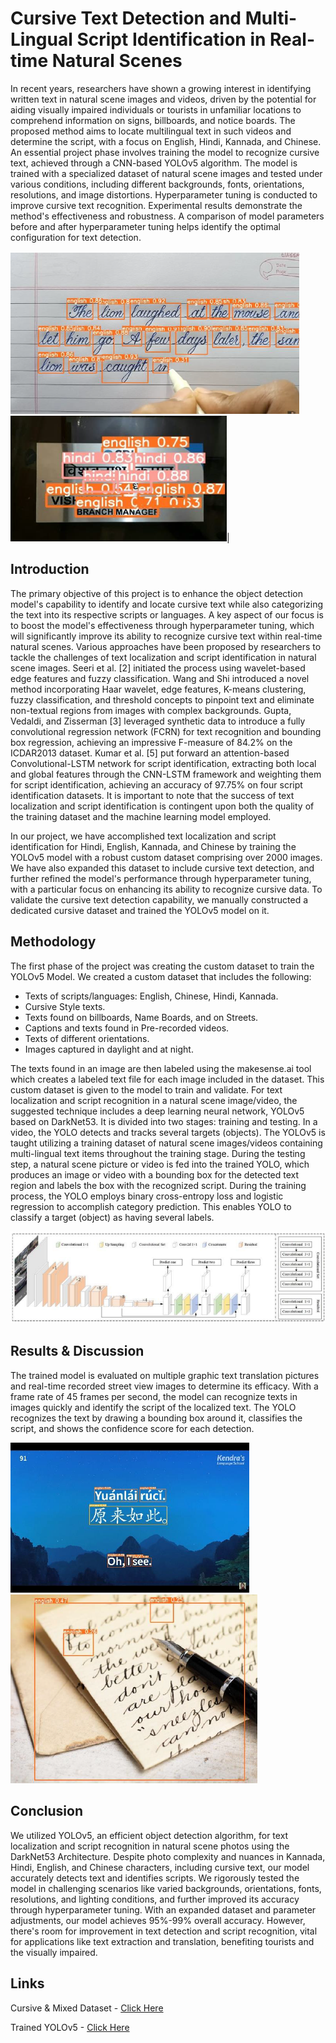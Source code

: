 # Cursive Text Detection and Multi-Lingual Script Identification in Real-time Natural Scenes

In recent years, researchers have shown a growing interest in identifying written text in natural scene images and videos, driven by the potential for aiding visually impaired individuals or tourists in unfamiliar locations to comprehend information on signs, billboards, and notice boards. The proposed method aims to locate multilingual text in such videos and determine the script, with a focus on English, Hindi, Kannada, and Chinese. An essential project phase involves training the model to recognize cursive text, achieved through a CNN-based YOLOv5 algorithm. The model is trained with a specialized dataset of natural scene images and tested under various conditions, including different backgrounds, fonts, orientations, resolutions, and image distortions. Hyperparameter tuning is conducted to improve cursive text recognition. Experimental results demonstrate the method's effectiveness and robustness. A comparison of model parameters before and after hyperparameter tuning helps identify the optimal configuration for text detection.

![img1](https://github.com/ChandanaGiridhar/Cursive_Text_Detection/blob/main/images/1_cursive_detection_output.png)     ![img2](https://github.com/ChandanaGiridhar/Cursive_Text_Detection/blob/main/images/5_multilingual_detection.png)|

## Introduction ##

The primary objective of this project is to enhance the object detection model's capability to identify and locate cursive text while also categorizing the text into its respective scripts or languages. A key aspect of our focus is to boost the model's effectiveness through hyperparameter tuning, which will significantly improve its ability to recognize cursive text within real-time natural scenes. Various approaches have been proposed by researchers to tackle the challenges of text localization and script identification in natural scene images. Seeri et al. [2] initiated the process using wavelet-based edge features and fuzzy classification. Wang and Shi introduced a novel method incorporating Haar wavelet, edge features, K-means clustering, fuzzy classification, and threshold concepts to pinpoint text and eliminate non-textual regions from images with complex backgrounds. Gupta, Vedaldi, and Zisserman [3] leveraged synthetic data to introduce a fully convolutional regression network (FCRN) for text recognition and bounding box regression, achieving an impressive F-measure of 84.2% on the ICDAR2013 dataset. Kumar et al. [5] put forward an attention-based Convolutional-LSTM network for script identification, extracting both local and global features through the CNN-LSTM framework and weighting them for script identification, achieving an accuracy of 97.75% on four script identification datasets. It is important to note that the success of text localization and script identification is contingent upon both the quality of the training dataset and the machine learning model employed.

In our project, we have accomplished text localization and script identification for Hindi, English, Kannada, and Chinese by training the YOLOv5 model with a robust custom dataset comprising over 2000 images. We have also expanded this dataset to include cursive text detection, and further refined the model's performance through hyperparameter tuning, with a particular focus on enhancing its ability to recognize cursive data. To validate the cursive text detection capability, we manually constructed a dedicated cursive dataset and trained the YOLOv5 model on it.

## Methodology ##

The first phase of the project was creating the custom dataset to train the YOLOv5 Model. We created a custom dataset that includes the following:
- Texts of scripts/languages: English, Chinese, Hindi, Kannada.
- Cursive Style texts.
- Texts found on billboards, Name Boards, and on Streets.
- Captions and texts found in Pre-recorded videos.
- Texts of different orientations.
- Images captured in daylight and at night.
  
The texts found in an image are then labeled using the makesense.ai tool which creates a labeled text file for each image included in the dataset. This custom dataset is given to the model to train and validate.
For text localization and script recognition in a natural scene image/video, the suggested technique includes a deep learning neural network, YOLOv5 based on DarkNet53. It is divided into two stages: training and testing. In a video, the YOLO detects and tracks several targets (objects). The YOLOv5 is taught utilizing a training dataset of natural scene images/videos containing multi-lingual text items throughout the training stage. During the testing step, a natural scene picture or video is fed into the trained YOLO, which produces an image or video with a bounding box for the detected text region and labels the box with the recognized script. During the training process, the YOLO employs binary cross-entropy loss and logistic regression to accomplish category prediction. This enables YOLO to classify a target (object) as having several labels.

![img3](https://github.com/ChandanaGiridhar/Cursive_Text_Detection/blob/main/images/2_overview_of_YOLOv5.png)

## Results & Discussion ##

The trained model is evaluated on multiple graphic text translation pictures and real-time recorded street view images to determine its efficacy. With a frame rate of 45 frames per second, the model can recognize texts in images quickly and identify the script of the localized text. The YOLO recognizes the text by drawing a bounding box around it, classifies the script, and shows the confidence score for each detection.

![img4](https://github.com/ChandanaGiridhar/Cursive_Text_Detection/blob/main/images/3_chinese_detection_output.png)
![img5](https://github.com/ChandanaGiridhar/Cursive_Text_Detection/blob/main/images/6_cursive_detection_output3.png)
## Conclusion ##

We utilized YOLOv5, an efficient object detection algorithm, for text localization and script recognition in natural scene photos using the DarkNet53 Architecture. Despite photo complexity and nuances in Kannada, Hindi, English, and Chinese characters, including cursive text, our model accurately detects text and identifies scripts. We rigorously tested the model in challenging scenarios like varied backgrounds, orientations, fonts, resolutions, and lighting conditions, and further improved its accuracy through hyperparameter tuning. With an expanded dataset and parameter adjustments, our model achieves 95%-99% overall accuracy. However, there's room for improvement in text detection and script recognition, vital for applications like text extraction and translation, benefiting tourists and the visually impaired.

## Links ##

Cursive & Mixed Dataset - [Click Here](https://drive.google.com/drive/folders/1braj6RrGmITpJwGOePEMT8wOXrgxkt6t?usp=drive_link)

Trained YOLOv5 - [Click Here](https://drive.google.com/drive/folders/1EtFsXtgaWZvxMbRKA2sulVyMjIHEIJb3?usp=drive_link)
